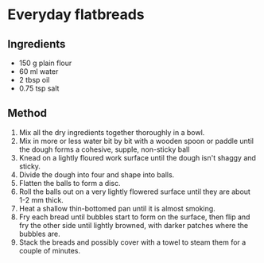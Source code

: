 # Everyday flatbreads

## Ingredients

* 150 g plain flour
* 60 ml water
* 2 tbsp oil
* 0.75 tsp salt

## Method

1. Mix all the dry ingredients together thoroughly in a bowl. 
2. Mix in more or less water bit by bit with a wooden spoon or paddle until the dough forms a cohesive, supple, non-sticky ball
2. Knead on a lightly floured work surface until the dough isn't shaggy and sticky.
3. Divide the dough into four and shape into balls. 
4. Flatten the balls to form a disc.
5. Roll the balls out on a very lightly flowered surface until they are about 1-2 mm thick.
6. Heat a shallow thin-bottomed pan until it is almost smoking. 
7. Fry each bread until bubbles start to form on the surface, then flip and fry the other side until lightly browned, with darker patches where the bubbles are.
8. Stack the breads and possibly cover with a towel to steam them for a couple of minutes.
